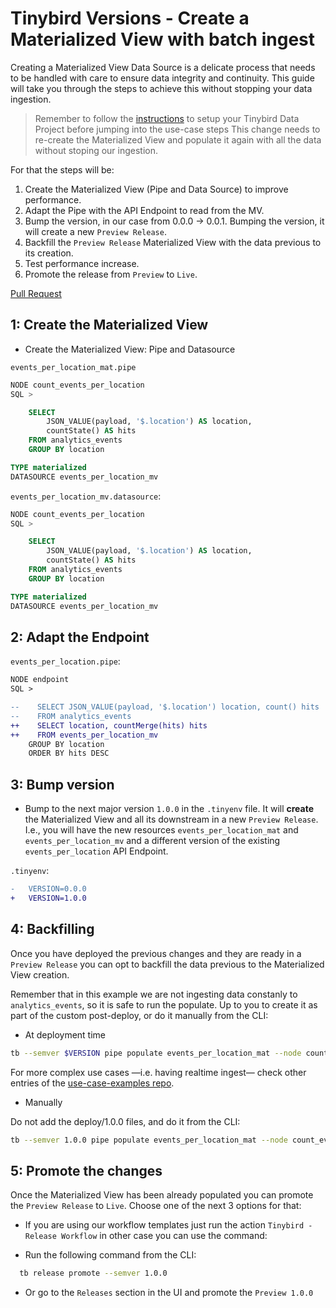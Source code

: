 # Tinybird Versions - Create a Materialized View with batch ingest

Creating a Materialized View Data Source is a delicate process that needs to be handled with care to ensure data integrity and continuity. This guide will take you through the steps to achieve this without stopping your data ingestion.

> Remember to follow the [instructions](../README.md) to setup your Tinybird Data Project before jumping into the use-case steps
This change needs to re-create the Materialized View and populate it again with all the data without stoping our ingestion.

For that the steps will be:

1. Create the Materialized View (Pipe and Data Source) to improve performance.
1. Adapt the Pipe with the API Endpoint to read from the MV.
1. Bump the version, in our case from 0.0.0 -> 0.0.1. Bumping the version, it will create a new `Preview Release`.
1. Backfill the `Preview Release` Materialized View with the data previous to its creation.
1. Test performance increase.
1. Promote the release from `Preview` to `Live`.

[Pull Request](https://github.com/tinybirdco/use-case-examples/pull/210/files)

## 1: Create the Materialized View

- Create the Materialized View: Pipe and Datasource

`events_per_location_mat.pipe`

```sql
NODE count_events_per_location
SQL >

    SELECT
        JSON_VALUE(payload, '$.location') AS location,
        countState() AS hits
    FROM analytics_events
    GROUP BY location

TYPE materialized
DATASOURCE events_per_location_mv
```

`events_per_location_mv.datasource`:

```sql
NODE count_events_per_location
SQL >

    SELECT
        JSON_VALUE(payload, '$.location') AS location,
        countState() AS hits
    FROM analytics_events
    GROUP BY location

TYPE materialized
DATASOURCE events_per_location_mv
```

## 2: Adapt the Endpoint

`events_per_location.pipe`:

```diff
NODE endpoint
SQL >

--    SELECT JSON_VALUE(payload, '$.location') location, count() hits
--    FROM analytics_events
++    SELECT location, countMerge(hits) hits
++    FROM events_per_location_mv
    GROUP BY location
    ORDER BY hits DESC
```

## 3: Bump version

- Bump to the next major version `1.0.0` in the `.tinyenv` file. It will **create** the Materialized View and all its downstream in a new `Preview Release`. I.e., you will have the new resources `events_per_location_mat` and `events_per_location_mv` and a different version of the existing `events_per_location` API Endpoint.

`.tinyenv`:

```diff
-   VERSION=0.0.0
+   VERSION=1.0.0
```

## 4: Backfilling

Once you have deployed the previous changes and they are ready in a `Preview Release` you can opt to backfill the data previous to the Materialized View creation.

Remember that in this example we are not ingesting data constanly to `analytics_events`, so it is safe to run the populate. Up to you to create it as part of the custom post-deploy, or do it manually from the CLI:

- At deployment time

```sh
tb --semver $VERSION pipe populate events_per_location_mat --node count_events_per_location
```

For more complex use cases —i.e. having realtime ingest— check other entries of the [use-case-examples repo](https://github.com/tinybirdco/use-case-examples).

- Manually

Do not add the deploy/1.0.0 files, and do it from the CLI:

```sh
tb --semver 1.0.0 pipe populate events_per_location_mat --node count_events_per_location --wait
```

## 5: Promote the changes

Once the Materialized View has been already populated you can promote the `Preview Release` to `Live`. Choose one of the next 3 options for that:

- If you are using our workflow templates just run the action `Tinybird - Release Workflow` in other case you can use the command:
  
- Run the following command from the CLI:
  
```sh
  tb release promote --semver 1.0.0
```

- Or go to the `Releases` section in the UI and promote the `Preview 1.0.0`
